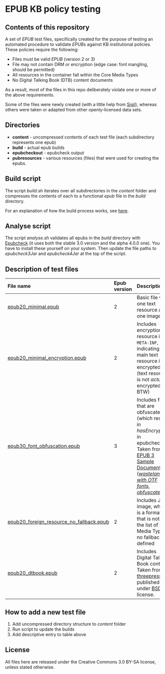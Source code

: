 # EPUB KB policy testing

## Contents of this repository

A set of *EPUB* test files, specifically created for the purpose of testing an automated procedure to validate *EPUB*s  against KB institutional policies. These policies require the following:

* Files must be valid *EPUB* (version 2 or 3)
* File may not contain DRM or encryption (edge case: font mangling, should be permitted)
* All resources in the container fall within the Core Media Types 
* No Digital Talking Book (DTB) content documents

As a result, most of the files in this repo deliberately violate one or more of the above requirements. 

Some of the files were newly created (with a little help from [Sigil](http://sigil-ebook.com/)), whereas others were taken or adapted from other openly-licensed data sets. 

## Directories

* **content** - uncompressed contents of each test file (each subdirectory represents one epub)
* **build** - actual epub builds
* **epubcheckout** - epubcheck output
* **pubresources** - various resources (files) that were used for creating the epubs.

## Build script

The script *build.sh* iterates over all subdirectories in the *content* folder and compresses the contents of each to a functional *epub* file in the *build* directory.

For an explanation of how the build process works, see [here](https://gist.github.com/bitsgalore/da04413787931d20a8bf).

## Analyse script

The script *analyse.sh* validates all epubs in the *build* directory with [Epubcheck](https://github.com/idpf/epubcheck) (it uses both the stable 3.0 version and the alpha 4.0.0 one). You have to install these yourself on your system. Then update the file paths to *epubcheck3Jar* and *epubcheck4Jar* at the top of the script.

## Description of test files

|File name|Epub version|Description|
|:--|:--|:--|
|[epub20_minimal.epub](build/epub20_minimal.epub?raw=true)|2|Basic file with one text resource and one image|
|[epub20_minimal_encryption.epub](build/epub20_minimal_encryption.epub?raw=true)|2|Includes encryption.xml resource in `META-INF`, indicating that main text resource is encrypted (text resource is not *actually* encrypted, BTW)|
|[epub30_font_obfuscation.epub](build/epub30_font_obfuscation.epub?raw=true)|3|Includes fonts that are obfuscated (which results in *hasEncryption* in epubcheck). Taken from [EPUB 3 Sample Documents](https://code.google.com/p/epub-samples/) ([*wasteland with OTF fonts, obfuscated*](https://code.google.com/p/epub-samples/downloads/detail?name=wasteland-otf-obf-20120118.epub&can=2&q=)).|
|[epub20_foreign_resource_no_fallback.epub](build/epub20_foreign_resource_no_fallback.epub?raw=true)|2|Includes JP2 image, which is a format that is not on the list of Core Media Types; no fallback defined|
|[epub20_dtbook.epub](build/epub20_dtbook.epub?raw=true)|2|Includes Digital Talking Book content. Taken from [threepress](https://code.google.com/p/threepress/source/browse/branches/bookworm-caching/library/test-data/data/hauy.epub?r=583), published under [BSD 3](http://opensource.org/licenses/BSD-3-Clause) license.|


## How to add a new test file

1. Add uncompressed directory structure to *content* folder
2. Run script to update the builds
3. Add descriptive entry to table above

<!--

## Core Media Types in *EPUB* 2 and *3*

The following table lists all permitted Core Media Types of *EPUB* 3 (which is a superset of those in *EPUB* 2, but see below):

| Media Type                  | Description                                        |
|-----------------------------|----------------------------------------------------|
| image/gif                   | GIF Images                                         |
| image/jpeg                  | JPEG Images                                        |
| image/png                   | PNG Images                                         |
| image/svg+xml               | SVG documents                                      |
| application/xhtml+xml       | XHTML5 Content Documents, EPUB Navigation Document |
| application/x-dtbncx+xml    | NCX (superseded)                                   |
| application/vnd.ms-opentype | OpenType fonts                                     |
| application/font-woff       | WOFF fonts                                         |
| application/smil+xml        | EPUB Media Overlay documents                       |
| application/pls+xml         | Text-to-Speech Pronunciation lexicons              |
| audio/mpeg                  | MP3 audio                                          |
| audio/mp4                   | AAC LC audio using MP4 container                   |
| text/css                    | EPUB Style Sheets                                  |
| text/javascript             | Scripts                                            |


The table below indicates the support of these Core Media Types in *EPUB* 2 and 3:

| Media Type                  | EPUB 2 | EPUB 3 |
|-----------------------------|--------|--------|
| image/gif                   | ✓      | ✓      |
| image/jpeg                  | ✓      | ✓      |
| image/png                   | ✓      | ✓      |
| image/svg+xml               | ✓      | ✓      |
| application/xhtml+xml       | ✓      | ✓      |
| application/x-dtbncx+xml    | ✓      | ✓      |
| application/vnd.ms-opentype | -      | ✓      |
| application/font-woff       | -      | ✓      |
| application/smil+xml        | -      | ✓      |
| application/pls+xml         | -      | ✓      |
| audio/mpeg                  | -      | ✓      |
| audio/mp4                   | -      | ✓      |
| text/css                    | ✓      | ✓      |
| text/javascript             | -      | ✓      |


Most of the *EPUB* 3 Core Media Types are also supported by *EPUB* 2, with the exception of fonts (*OpenType* and *WOFF*), Media Overlay Documents, Text-to-Speech Overlay documents, *MP3* and *AAC LC* Audio and scripts. In addition, for Content Documents *EPUB* 2 allows the use of the *Digital Talking Book* format (DTBook) as an alternative to *XHTML1.1*. This is no longer the case in *EPUB* 3. However, Section 2.2 (Reading System Conformance) of *EPUB Publications* states that 

> [a]n EPUB Reading System (...) *should* process EPUB version 2 Publications (...)
> 

## Detection of Digital Talking Book content documents

From <http://www.idpf.org/epub/20/spec/OPS_2.0.1_draft.htm#TOC1.4.1.1>:

> A document is considered an OPS Content Document if and only if:
>
>   i. it uses a combination of the XHTML subset defined in this document and OPS-specific content extensions such as Inline XML Islands and Inline SVG; or
>   ii. it is a document with the MIME media type application/x-dtbook+xml which conforms to the DTB specification (http://www.niso.org/standards/resources/Z39-86-2005.html) and must not use OPS-specific content extensions such as Inline XML Islands or Inline SVG; or
>   iii. it is an XML document of any other MIME media type and is thus an Out-Of-Line XML Island

Samples here:

<http://robertjszmidt.pl/node/284>
<https://code.google.com/p/threepress/source/browse/branches/bookworm-caching/library/test-data/data/hauy.epub?r=583>


-->

## License

All files here are released under the Creative Commons 3.0 BY-SA license, unless stated otherwise.